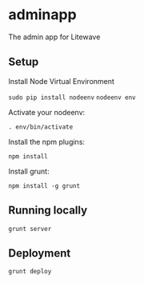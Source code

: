 # adminapp

The admin app for Litewave

## Setup

Install Node Virtual Environment 

`sudo pip install nodeenv`
`nodeenv env`

Activate your nodeenv:

`. env/bin/activate`

Install the npm plugins:

`npm install`

Install grunt:

`npm install -g grunt`


## Running locally

`grunt server`

## Deployment

`grunt deploy`
